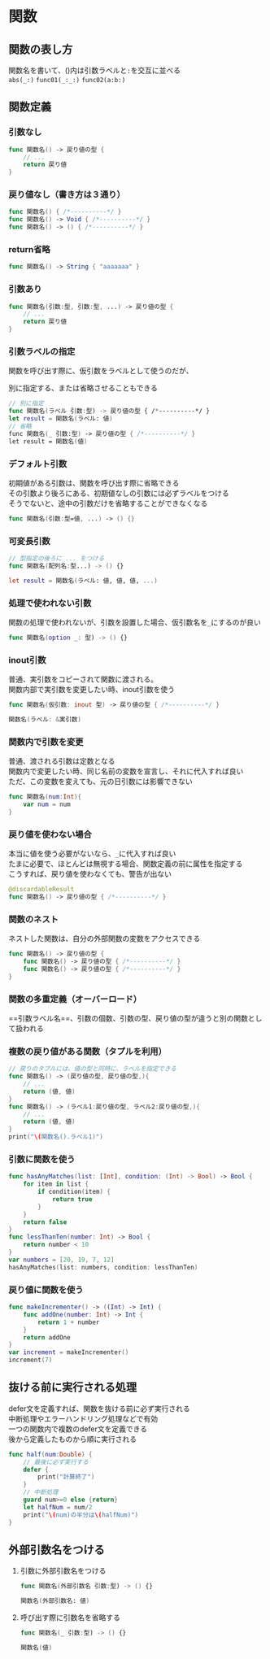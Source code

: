# 関数

## 関数の表し方

関数名を書いて、()内は引数ラベルと`:`を交互に並べる  
`abs(_:)` `func01(_:_:)` `func02(a:b:)`

## 関数定義

### 引数なし

```swift
func 関数名() -> 戻り値の型 {
    // ...
    return 戻り値
}
```

### 戻り値なし（書き方は３通り）

```swift
func 関数名() { /*----------*/ }
func 関数名() -> Void { /*----------*/ }
func 関数名() -> () { /*----------*/ }
```

### return省略

```swift
func 関数名() -> String { "aaaaaaa" }
```

### 引数あり

```swift
func 関数名(引数:型, 引数:型, ...) -> 戻り値の型 {
    // ...
    return 戻り値
}
```

### 引数ラベルの指定

関数を呼び出す際に、仮引数をラベルとして使うのだが、

別に指定する、または省略させることもできる

```swift
// 別に指定
func 関数名(ラベル 引数:型) -> 戻り値の型 { /*----------*/ }
let result = 関数名(ラベル: 値)
// 省略
func 関数名(_ 引数:型) -> 戻り値の型 { /*----------*/ }
let result = 関数名(値)
```

### デフォルト引数

初期値がある引数は、関数を呼び出す際に省略できる  
その引数より後ろにある、初期値なしの引数には必ずラベルをつける  
そうでないと、途中の引数だけを省略することができなくなる

```swift
func 関数名(引数:型=値, ...) -> () {}
```

### 可変長引数

```swift
// 型指定の後ろに ... をつける
func 関数名(配列名:型...) -> () {}

let result = 関数名(ラベル: 値, 値, 値, ...)
```

### 処理で使われない引数

関数の処理で使われないが、引数を設置した場合、仮引数名を`_`にするのが良い

```swift
func 関数名(option _: 型) -> () {}
```

### inout引数

普通、実引数をコピーされて関数に渡される。  
関数内部で実引数を変更したい時、inout引数を使う

```swift
func 関数名(仮引数: inout 型) -> 戻り値の型 { /*----------*/ }

関数名(ラベル: &実引数)
```

### 関数内で引数を変更

普通、渡される引数は定数となる  
関数内で変更したい時、同じ名前の変数を宣言し、それに代入すれば良い  
ただ、この変数を変えても、元の日引数には影響できない

```swift
func 関数名(num:Int){
    var num = num
}
```

### 戻り値を使わない場合

本当に値を使う必要がないなら、`_`に代入すれば良い  
たまに必要で、ほとんどは無視する場合、関数定義の前に属性を指定する  
こうすれば、戻り値を使わなくても、警告が出ない

```swift
@discardableResult
func 関数名() -> 戻り値の型 { /*----------*/ }
```

### 関数のネスト

ネストした関数は、自分の外部関数の変数をアクセスできる

```swift
func 関数名() -> 戻り値の型 {
    func 関数名() -> 戻り値の型 { /*----------*/ }
    func 関数名() -> 戻り値の型 { /*----------*/ }
}
```

### 関数の多重定義（オーバーロード）

==引数ラベル名==、引数の個数、引数の型、戻り値の型が違うと別の関数として扱われる

### 複数の戻り値がある関数（タプルを利用）

```swift
// 戻りのタプルには、値の型と同時に、ラベルを指定できる
func 関数名() -> (戻り値の型, 戻り値の型,){
    // ...
    return (値, 値)
}
func 関数名() -> (ラベル1:戻り値の型, ラベル2:戻り値の型,){
    // ...
    return (値, 値)
}
print("\(関数名().ラベル1)")
```

### 引数に関数を使う

```swift
func hasAnyMatches(list: [Int], condition: (Int) -> Bool) -> Bool {
    for item in list {
        if condition(item) {
            return true
        }
    }
    return false
}
func lessThanTen(number: Int) -> Bool {
    return number < 10
}
var numbers = [20, 19, 7, 12]
hasAnyMatches(list: numbers, condition: lessThanTen)
```

### 戻り値に関数を使う

```swift
func makeIncrementer() -> ((Int) -> Int) {
    func addOne(number: Int) -> Int {
        return 1 + number
    }
    return addOne
}
var increment = makeIncrementer()
increment(7)
```

## 抜ける前に実行される処理

defer文を定義すれば、関数を抜ける前に必ず実行される  
中断処理やエラーハンドリング処理などで有効  
一つの関数内で複数のdefer文を定義できる  
後から定義したものから順に実行される

```swift
func half(num:Double) {
    // 最後に必ず実行する
    defer {
        print("計算終了")
    }
    // 中断処理
    guard num>=0 else {return}
    let halfNum = num/2
    print("\(num)の半分は\(halfNum)")
}
```

## 外部引数名をつける

1. 引数に外部引数名をつける

   ```swift
   func 関数名(外部引数名 引数:型) -> () {}

   関数名(外部引数名: 値)
   ```

2. 呼び出す際に引数名を省略する

   ```swift
   func 関数名(_ 引数:型) -> () {}
   
   関数名(値)
   ```
